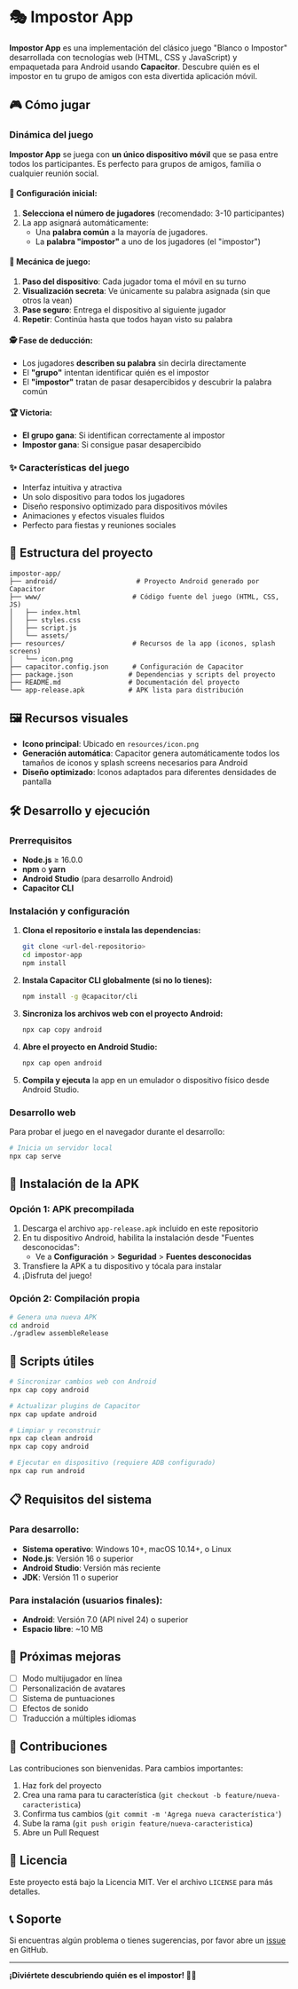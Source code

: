 # 🎭 Impostor App

**Impostor App** es una implementación del clásico juego "Blanco o Impostor" desarrollada con tecnologías web (HTML, CSS y JavaScript) y empaquetada para Android usando **Capacitor**. Descubre quién es el impostor en tu grupo de amigos con esta divertida aplicación móvil.

## 🎮 Cómo jugar

### Dinámica del juego

**Impostor App** se juega con **un único dispositivo móvil** que se pasa entre todos los participantes. Es perfecto para grupos de amigos, familia o cualquier reunión social.

#### 📱 Configuración inicial:
1. **Selecciona el número de jugadores** (recomendado: 3-10 participantes)
2. La app asignará automáticamente:
   - Una **palabra común** a la mayoría de jugadores.
   - La **palabra "impostor"** a uno de los jugadores (el "impostor")

#### 🔄 Mecánica de juego:
1. **Paso del dispositivo**: Cada jugador toma el móvil en su turno
2. **Visualización secreta**: Ve únicamente su palabra asignada (sin que otros la vean)
3. **Pase seguro**: Entrega el dispositivo al siguiente jugador
4. **Repetir**: Continúa hasta que todos hayan visto su palabra

#### 🕵️ Fase de deducción:
- Los jugadores **describen su palabra** sin decirla directamente
- El **"grupo"** intentan identificar quién es el impostor
- El **"impostor"** tratan de pasar desapercibidos y descubrir la palabra común

#### 🏆 Victoria:
- **El grupo gana**: Si identifican correctamente al impostor
- **Impostor gana**: Si consigue pasar desapercibido

### ✨ Características del juego

- Interfaz intuitiva y atractiva
- Un solo dispositivo para todos los jugadores
- Diseño responsivo optimizado para dispositivos móviles  
- Animaciones y efectos visuales fluidos
- Perfecto para fiestas y reuniones sociales

## 📂 Estructura del proyecto

```
impostor-app/
├── android/                    # Proyecto Android generado por Capacitor
├── www/                       # Código fuente del juego (HTML, CSS, JS)
│   ├── index.html
│   ├── styles.css
│   ├── script.js
│   └── assets/
├── resources/                 # Recursos de la app (iconos, splash screens)
│   └── icon.png
├── capacitor.config.json      # Configuración de Capacitor
├── package.json              # Dependencias y scripts del proyecto
├── README.md                 # Documentación del proyecto
└── app-release.apk           # APK lista para distribución
```

## 🖼️ Recursos visuales

- **Icono principal**: Ubicado en `resources/icon.png`
- **Generación automática**: Capacitor genera automáticamente todos los tamaños de iconos y splash screens necesarios para Android
- **Diseño optimizado**: Iconos adaptados para diferentes densidades de pantalla

## 🛠️ Desarrollo y ejecución

### Prerrequisitos

- **Node.js** ≥ 16.0.0
- **npm** o **yarn**
- **Android Studio** (para desarrollo Android)
- **Capacitor CLI**

### Instalación y configuración

1. **Clona el repositorio e instala las dependencias:**
   ```bash
   git clone <url-del-repositorio>
   cd impostor-app
   npm install
   ```

2. **Instala Capacitor CLI globalmente (si no lo tienes):**
   ```bash
   npm install -g @capacitor/cli
   ```

3. **Sincroniza los archivos web con el proyecto Android:**
   ```bash
   npx cap copy android
   ```

4. **Abre el proyecto en Android Studio:**
   ```bash
   npx cap open android
   ```

5. **Compila y ejecuta** la app en un emulador o dispositivo físico desde Android Studio.

### Desarrollo web

Para probar el juego en el navegador durante el desarrollo:

```bash
# Inicia un servidor local
npx cap serve
```

## 📱 Instalación de la APK

### Opción 1: APK precompilada
1. Descarga el archivo `app-release.apk` incluido en este repositorio
2. En tu dispositivo Android, habilita la instalación desde "Fuentes desconocidas":
   - Ve a **Configuración** > **Seguridad** > **Fuentes desconocidas**
3. Transfiere la APK a tu dispositivo y tócala para instalar
4. ¡Disfruta del juego!

### Opción 2: Compilación propia
```bash
# Genera una nueva APK
cd android
./gradlew assembleRelease
```

## 🔧 Scripts útiles

```bash
# Sincronizar cambios web con Android
npx cap copy android

# Actualizar plugins de Capacitor
npx cap update android

# Limpiar y reconstruir
npx cap clean android
npx cap copy android

# Ejecutar en dispositivo (requiere ADB configurado)
npx cap run android
```

## 📋 Requisitos del sistema

### Para desarrollo:
- **Sistema operativo**: Windows 10+, macOS 10.14+, o Linux
- **Node.js**: Versión 16 o superior
- **Android Studio**: Versión más reciente
- **JDK**: Versión 11 o superior

### Para instalación (usuarios finales):
- **Android**: Versión 7.0 (API nivel 24) o superior
- **Espacio libre**: ~10 MB

## 🚀 Próximas mejoras

- [ ] Modo multijugador en línea
- [ ] Personalización de avatares
- [ ] Sistema de puntuaciones
- [ ] Efectos de sonido
- [ ] Traducción a múltiples idiomas

## 🤝 Contribuciones

Las contribuciones son bienvenidas. Para cambios importantes:

1. Haz fork del proyecto
2. Crea una rama para tu característica (`git checkout -b feature/nueva-caracteristica`)
3. Confirma tus cambios (`git commit -m 'Agrega nueva característica'`)
4. Sube la rama (`git push origin feature/nueva-caracteristica`)
5. Abre un Pull Request

## 📄 Licencia

Este proyecto está bajo la Licencia MIT. Ver el archivo `LICENSE` para más detalles.

## 📞 Soporte

Si encuentras algún problema o tienes sugerencias, por favor abre un [issue](https://github.com/tu-usuario/impostor-app/issues) en GitHub.

---

**¡Diviértete descubriendo quién es el impostor! 🕵️‍♂️**
